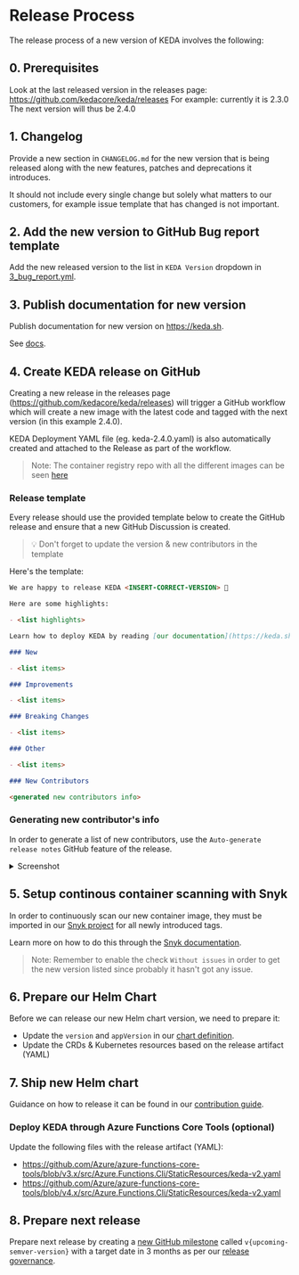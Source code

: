 # Release Process

The release process of a new version of KEDA involves the following:

## 0. Prerequisites

Look at the last released version in the releases page: https://github.com/kedacore/keda/releases
For example: currently it is 2.3.0
The next version will thus be 2.4.0

## 1. Changelog

Provide a new section in `CHANGELOG.md` for the new version that is being released along with the new features, patches and deprecations it introduces.

It should not include every single change but solely what matters to our customers, for example issue template that has changed is not important.

## 2. Add the new version to GitHub Bug report template
Add the new released version to the list in `KEDA Version` dropdown in [3_bug_report.yml](https://github.com/kedacore/keda/blob/main/.github/ISSUE_TEMPLATE/3_bug_report.yml).

## 3. Publish documentation for new version

Publish documentation for new version on https://keda.sh.

See [docs](https://github.com/kedacore/keda-docs#publishing-a-new-version).

## 4. Create KEDA release on GitHub

Creating a new release in the releases page (https://github.com/kedacore/keda/releases) will trigger a GitHub workflow which will create a new image with the latest code and tagged with the next version (in this example 2.4.0).

KEDA Deployment YAML file (eg. keda-2.4.0.yaml) is also automatically created and attached to the Release as part of the workflow.

> Note: The container registry repo with all the different images can be seen [here](https://github.com/orgs/kedacore/packages?repo_name=keda)

### Release template

Every release should use the provided template below to create the GitHub release and ensure that a new GitHub Discussion is created.

> 💡 Don't forget to update the version & new contributors in the template

Here's the template:

```markdown
We are happy to release KEDA <INSERT-CORRECT-VERSION> 🎉

Here are some highlights:

- <list highlights>

Learn how to deploy KEDA by reading [our documentation](https://keda.sh/docs/INSERT-CORRECT-VERSION/deploy/).

### New

- <list items>

### Improvements

- <list items>

### Breaking Changes

- <list items>

### Other

- <list items>

### New Contributors

<generated new contributors info>
```

### Generating new contributor's info

In order to generate a list of new contributors, use the `Auto-generate release notes` GitHub feature of the release.

<details>
  <summary>Screenshot</summary>

![image](https://user-images.githubusercontent.com/4345663/148563945-ad75816d-739b-4e8d-a063-aa0e77f6e98d.png)
</details>

## 5. Setup continous container scanning with Snyk

In order to continuously scan our new container image, they must be imported in our [Snyk project](https://app.snyk.io/org/keda/projects) for all newly introduced tags.

Learn more on how to do this through the [Snyk documentation](https://docs.snyk.io/products/snyk-container/image-scanning-library/github-container-registry-image-scanning/scan-container-images-from-github-container-registry-in-snyk).

> Note: Remember to enable the check `Without issues` in order to get the new version listed since probably it hasn't got any issue.

## 6. Prepare our Helm Chart

Before we can release our new Helm chart version, we need to prepare it:

- Update the `version` and `appVersion` in our [chart definition](https://github.com/kedacore/charts/blob/master/keda/Chart.yaml).
- Update the CRDs & Kubernetes resources based on the release artifact (YAML)

## 7. Ship new Helm chart

Guidance on how to release it can be found in our [contribution guide](https://github.com/kedacore/charts/blob/master/CONTRIBUTING.md#shipping-a-new-version).

### Deploy KEDA through Azure Functions Core Tools (optional)

Update the following files with the release artifact (YAML):

- https://github.com/Azure/azure-functions-core-tools/blob/v3.x/src/Azure.Functions.Cli/StaticResources/keda-v2.yaml
- https://github.com/Azure/azure-functions-core-tools/blob/v4.x/src/Azure.Functions.Cli/StaticResources/keda-v2.yaml

## 8. Prepare next release

Prepare next release by creating a [new GitHub milestone](https://github.com/kedacore/keda/milestones/new) called `v{upcoming-semver-version}` with a target date in 3 months as per our [release governance](https://github.com/kedacore/governance/blob/main/RELEASES.md).
